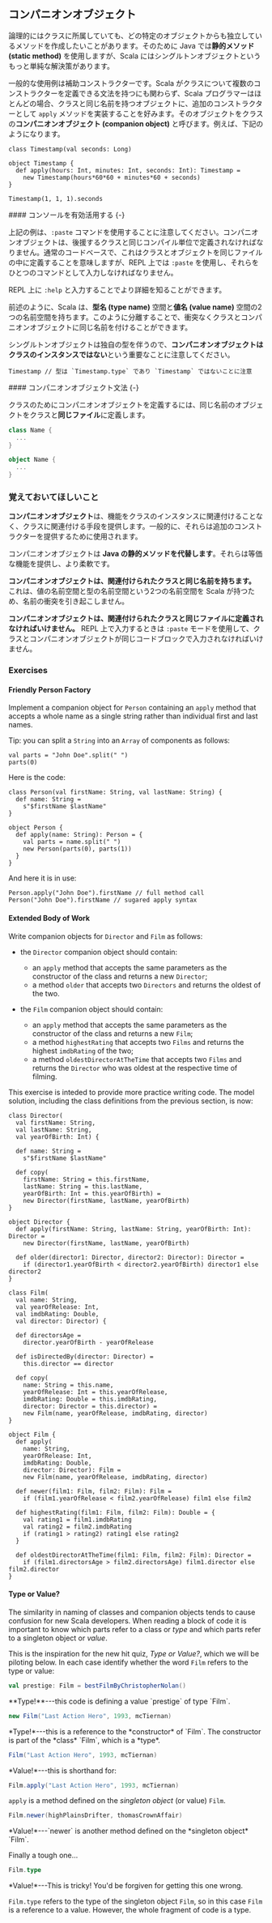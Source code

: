 ## コンパニオンオブジェクト

論理的にはクラスに所属していても、どの特定のオブジェクトからも独立しているメソッドを作成したいことがあります。そのために Java では**静的メソッド (static method)** を使用しますが、Scala にはシングルトンオブジェクトというもっと単純な解決策があります。

一般的な使用例は補助コンストラクターです。Scala がクラスについて複数のコンストラクターを定義できる文法を持つにも関わらず、Scala プログラマーはほとんどの場合、クラスと同じ名前を持つオブジェクトに、追加のコンストラクターとして `apply` メソッドを実装することを好みます。そのオブジェクトをクラスの**コンパニオンオブジェクト (companion object)** と呼びます。例えば、下記のようになります。

```tut:book:silent
class Timestamp(val seconds: Long)

object Timestamp {
  def apply(hours: Int, minutes: Int, seconds: Int): Timestamp =
    new Timestamp(hours*60*60 + minutes*60 + seconds)
}
```

```tut:book
Timestamp(1, 1, 1).seconds
```

<div class="callout callout-info">
#### コンソールを有効活用する {-}

上記の例は、`:paste` コマンドを使用することに注意してください。コンパニオンオブジェクトは、後援するクラスと同じコンパイル単位で定義されなければなりません。通常のコードベースで、これはクラスとオブジェクトを同じファイルの中に定義することを意味しますが、REPL 上では `:paste` を使用し、それらをひとつのコマンドとして入力しなければなりません。

REPL 上に `:help` と入力することでより詳細を知ることができます。
</div>

前述のように、Scala は、**型名 (type name)** 空間と**値名 (value name)** 空間の2つの名前空間を持ちます。このように分離することで、衝突なくクラスとコンパニオンオブジェクトに同じ名前を付けることができます。

シングルトンオブジェクトは独自の型を伴うので、**コンパニオンオブジェクトはクラスのインスタンスではない**という重要なことに注意してください。

```tut:book
Timestamp // 型は `Timestamp.type` であり `Timestamp` ではないことに注意
```

<div class="callout callout-info">
#### コンパニオンオブジェクト文法 {-}

クラスのためにコンパニオンオブジェクトを定義するには、同じ名前のオブジェクトをクラスと**同じファイル**に定義します。

```scala
class Name {
  ...
}

object Name {
  ...
}
```
</div>

### 覚えておいてほしいこと

**コンパニオンオブジェクト**は、機能をクラスのインスタンスに関連付けることなく、クラスに関連付ける手段を提供します。一般的に、それらは追加のコンストラクターを提供するために使用されます。

コンパニオンオブジェクトは **Java の静的メソッドを代替します**。それらは等価な機能を提供し、より柔軟です。

**コンパニオンオブジェクトは、関連付けられたクラスと同じ名前を持ちます。** これは、値の名前空間と型の名前空間という2つの名前空間を Scala が持つため、名前の衝突を引き起こしません。

**コンパニオンオブジェクトは、関連付けられたクラスと同じファイルに定義されなければいけません。** REPL 上で入力するときは `:paste` モードを使用して、クラスとコンパニオンオブジェクトが同じコードブロックで入力されなければいけません。

### Exercises

#### Friendly Person Factory

Implement a companion object for `Person` containing an `apply` method that accepts a whole name as a single string rather than individual first and last names.

Tip: you can split a `String` into an `Array` of components as follows:

```tut:book
val parts = "John Doe".split(" ")
parts(0)
```

<div class="solution">
Here is the code:

```tut:book:silent
class Person(val firstName: String, val lastName: String) {
  def name: String =
    s"$firstName $lastName"
}

object Person {
  def apply(name: String): Person = {
    val parts = name.split(" ")
    new Person(parts(0), parts(1))
  }
}
```

And here it is in use:

```tut:book
Person.apply("John Doe").firstName // full method call
Person("John Doe").firstName // sugared apply syntax
```
</div>

#### Extended Body of Work

Write companion objects for `Director` and `Film` as follows:

 - the `Director` companion object should contain:
    - an `apply` method that accepts the same parameters as the constructor of the class
      and returns a new `Director`;
    - a method `older` that accepts two `Directors` and returns the oldest of the two.

 - the `Film` companion object should contain:
    - an `apply` method that accepts the same parameters as the constructor of the class
      and returns a new `Film`;
    - a method `highestRating` that accepts two `Films` and returns the highest
      `imdbRating` of the two;
    - a method `oldestDirectorAtTheTime` that accepts two `Films` and returns the `Director`
      who was oldest at the respective time of filming.

<div class="solution">

This exercise is inteded to provide more practice writing code. The model solution, including the class definitions from the previous section, is now:

```tut:book:silent
class Director(
  val firstName: String,
  val lastName: String,
  val yearOfBirth: Int) {

  def name: String =
    s"$firstName $lastName"

  def copy(
    firstName: String = this.firstName,
    lastName: String = this.lastName,
    yearOfBirth: Int = this.yearOfBirth) =
    new Director(firstName, lastName, yearOfBirth)
}

object Director {
  def apply(firstName: String, lastName: String, yearOfBirth: Int): Director =
    new Director(firstName, lastName, yearOfBirth)

  def older(director1: Director, director2: Director): Director =
    if (director1.yearOfBirth < director2.yearOfBirth) director1 else director2
}

class Film(
  val name: String,
  val yearOfRelease: Int,
  val imdbRating: Double,
  val director: Director) {

  def directorsAge =
    director.yearOfBirth - yearOfRelease

  def isDirectedBy(director: Director) =
    this.director == director

  def copy(
    name: String = this.name,
    yearOfRelease: Int = this.yearOfRelease,
    imdbRating: Double = this.imdbRating,
    director: Director = this.director) =
    new Film(name, yearOfRelease, imdbRating, director)
}

object Film {
  def apply(
    name: String,
    yearOfRelease: Int,
    imdbRating: Double,
    director: Director): Film =
    new Film(name, yearOfRelease, imdbRating, director)

  def newer(film1: Film, film2: Film): Film =
    if (film1.yearOfRelease < film2.yearOfRelease) film1 else film2

  def highestRating(film1: Film, film2: Film): Double = {
    val rating1 = film1.imdbRating
    val rating2 = film2.imdbRating
    if (rating1 > rating2) rating1 else rating2
  }

  def oldestDirectorAtTheTime(film1: Film, film2: Film): Director =
    if (film1.directorsAge > film2.directorsAge) film1.director else film2.director
}
```

</div>

#### Type or Value?

The similarity in naming of classes and companion objects tends to cause confusion for new Scala developers. When reading a block of code it is important to know which parts refer to a class or *type* and which parts refer to a singleton object or *value*.

This is the inspiration for the new hit quiz, *Type or Value?*, which we will be piloting below. In each case identify whether the word `Film` refers to the type or value:

```scala
val prestige: Film = bestFilmByChristopherNolan()
```

<div class="solution">
**Type!**---this code is defining a value `prestige` of type `Film`.
</div>

```scala
new Film("Last Action Hero", 1993, mcTiernan)
```

<div class="solution">
*Type!*---this is a reference to the *constructor* of `Film`. The constructor is part of the *class* `Film`, which is a *type*.
</div>

```scala
Film("Last Action Hero", 1993, mcTiernan)
```

<div class="solution">
*Value!*---this is shorthand for:

```scala
Film.apply("Last Action Hero", 1993, mcTiernan)
```

`apply` is a method defined on the *singleton object* (or value) `Film`.
</div>

```scala
Film.newer(highPlainsDrifter, thomasCrownAffair)
```

<div class="solution">
*Value!*---`newer` is another method defined on the *singleton object* `Film`.
</div>

Finally a tough one...

```scala
Film.type
```

<div class="solution">
*Value!*---This is tricky! You'd be forgiven for getting this one wrong.

`Film.type` refers to the type of the singleton object `Film`, so in this case `Film` is a reference to a value. However, the whole fragment of code is a type.
</div>
